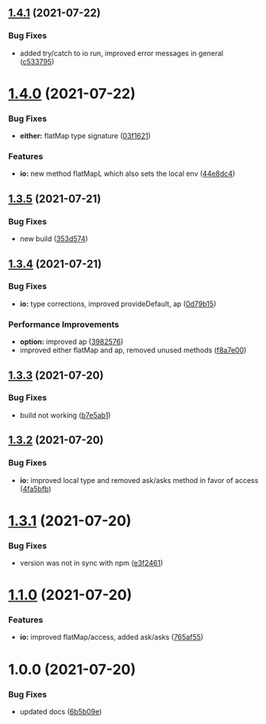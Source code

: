 ## [1.4.1](https://github.com/patrickap/moneo-ts/compare/v1.4.0...v1.4.1) (2021-07-22)


### Bug Fixes

* added try/catch to io run, improved error messages in general ([c533795](https://github.com/patrickap/moneo-ts/commit/c533795802605bae4144327a8bfbeef756a4ba8f))

# [1.4.0](https://github.com/patrickap/moneo-ts/compare/v1.3.5...v1.4.0) (2021-07-22)


### Bug Fixes

* **either:** flatMap type signature ([03f1621](https://github.com/patrickap/moneo-ts/commit/03f16212bf2438ffc64f90bc22a88e028ebd06b1))


### Features

* **io:** new method flatMapL which also sets the local env ([44e8dc4](https://github.com/patrickap/moneo-ts/commit/44e8dc47101fd15d6bb2adec124be41c9babab75))

## [1.3.5](https://github.com/patrickap/nomad-ts/compare/v1.3.4...v1.3.5) (2021-07-21)


### Bug Fixes

* new build ([353d574](https://github.com/patrickap/nomad-ts/commit/353d57480a247b0c6d0b4a2d187df17dcdd93850))

## [1.3.4](https://github.com/patrickap/nomad-ts/compare/v1.3.3...v1.3.4) (2021-07-21)


### Bug Fixes

* **io:** type corrections, improved provideDefault, ap ([0d79b15](https://github.com/patrickap/nomad-ts/commit/0d79b15b735f829eee0d0c9387903d45b361aa4f))


### Performance Improvements

* **option:** improved ap ([3982576](https://github.com/patrickap/nomad-ts/commit/398257676965a3951954cef94b503a8e953bcf59))
* improved either flatMap and ap, removed unused methods ([f8a7e00](https://github.com/patrickap/nomad-ts/commit/f8a7e00fa8110a6d59509d3ebaa310fc9dd9a4e4))

## [1.3.3](https://github.com/patrickap/nomad-ts/compare/v1.3.2...v1.3.3) (2021-07-20)


### Bug Fixes

* build not working ([b7e5ab1](https://github.com/patrickap/nomad-ts/commit/b7e5ab105729eac715ed044a664c9151e7dc001b))

## [1.3.2](https://github.com/patrickap/nomad-ts/compare/v1.3.1...v1.3.2) (2021-07-20)


### Bug Fixes

* **io:** improved local type and removed ask/asks method in favor of access ([4fa5bfb](https://github.com/patrickap/nomad-ts/commit/4fa5bfb6babe606703966c22adcd306da72239f5))

# [1.3.1](https://github.com/patrickap/nomad-ts/compare/v1.3.0...v1.3.1) (2021-07-20)


### Bug Fixes

* version was not in sync with npm ([e3f2461](https://github.com/patrickap/nomad-ts/commit/e3f2461a0928b3cb0c8f1a53c7e7f0841a99df77))

# [1.1.0](https://github.com/patrickap/nomad-ts/compare/v1.0.0...v1.1.0) (2021-07-20)

### Features

- **io:** improved flatMap/access, added ask/asks ([765af55](https://github.com/patrickap/nomad-ts/commit/765af558e231623b8ccd22ff7c6c5ed9717aa72c))

# 1.0.0 (2021-07-20)

### Bug Fixes

- updated docs ([6b5b09e](https://github.com/patrickap/nomad-ts/commit/6b5b09e548123159ab4ce74305e5350f17e6a0a8))
